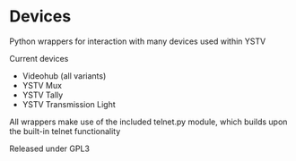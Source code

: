 Devices
=======

Python wrappers for interaction with many devices used within YSTV


Current devices

- Videohub (all variants)
- YSTV Mux
- YSTV Tally
- YSTV Transmission Light


All wrappers make use of the included telnet.py module, which builds upon the built-in telnet functionality


Released under GPL3 
